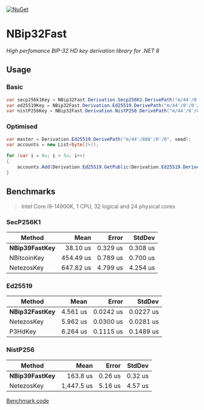 [![NuGet](https://img.shields.io/nuget/v/NBip32Fast.svg)](https://www.nuget.org/packages/NBip32Fast)

# NBip32Fast
*High perfomance BIP-32 HD key derivation library for .NET 8*

## Usage
### Basic
```cs
var secp256k1Key = NBip32Fast.Derivation.Secp256K1.DerivePath("m/44'/0'/0'/0/0", seed).Key;
var ed25519Key = NBip32Fast.Derivation.Ed25519.DerivePath("m/44'/0'/0'/0'/0'", seed).Key;
var nistP256Key = NBip32Fast.Derivation.NistP256.DerivePath("m/44'/0'/0'/0'/0'", seed).Key;
```

### Optimised
```cs
var master = Derivation.Ed25519.DerivePath("m/44'/888'/0'/0", seed);
var accounts = new List<byte[]>();

for (var i = 0u; i < 5u; i++)
{
    accounts.Add(Derivation.Ed25519.GetPublic(Derivation.Ed25519.Derive(master, new KeyPathElement(i, true)).Key));
}
```

## Benchmarks
> Intel Core i9-14900K, 1 CPU, 32 logical and 24 physical cores

### SecP256K1
| Method        | Mean      | Error    | StdDev   |
|-------------- |----------:|---------:|---------:|
| **NBip39FastKey** |  38.10 us | 0.329 us | 0.308 us |
| NBitcoinKey   | 454.49 us | 0.789 us | 0.700 us |
| NetezosKey    | 647.82 us | 4.799 us | 4.254 us |

### Ed25519
| Method        | Mean     | Error     | StdDev    |
|-------------- |---------:|----------:|----------:|
| **NBip32FastKey** | 4.561 us | 0.0242 us | 0.0227 us |
| NetezosKey    | 5.962 us | 0.0300 us | 0.0281 us |
| P3HdKey       | 6.264 us | 0.1115 us | 0.1489 us |

### NistP256
| Method        | Mean       | Error   | StdDev  |
|-------------- |-----------:|--------:|--------:|
| **NBip39FastKey** |   163.8 us | 0.26 us | 0.32 us |
| NetezosKey    | 1,447.5 us | 5.16 us | 4.57 us |

[Benchmark code](https://github.com/kzorin52/NBip32Fast/blob/master/NBip32Fast.Benchmark/Program.cs)
